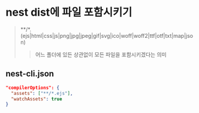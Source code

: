 # nest dist에 파일 포함시키기

> \*\*/\*.(ejs|html|css|js|png|jpg|jpeg|gif|svg|ico|woff|woff2|ttf|otf|txt|map|json)
>
> > 어느 폴더에 있든 상관없이 모든 파일을 포함시키겠다는 의미

## nest-cli.json

```json
"compilerOptions": {
  "assets": ["**/*.ejs"],
  "watchAssets": true
}
```
